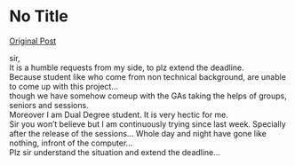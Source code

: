 # No Title

[Original Post](https://discourse.onlinedegree.iitm.ac.in/t/164277/388)

<p>sir,<br>
It is a humble requests from my side, to plz extend the deadline.<br>
Because student like who come from non technical background, are unable to come up with this project…<br>
though we have somehow comeup with the GAs taking the helps of groups, seniors and sessions.<br>
Moreover I am Dual Degree student. It is very hectic for me.<br>
Sir you won’t believe but I am continuously trying since last week. Specially after the release of the sessions… Whole day and night have gone like nothing, infront of the computer…<br>
Plz sir understand the situation and extend the deadline…</p>